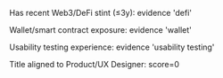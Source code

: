 Has recent Web3/DeFi stint (≤3y): evidence 'defi'

Wallet/smart contract exposure: evidence 'wallet'

Usability testing experience: evidence 'usability testing'

Title aligned to Product/UX Designer: score=0


